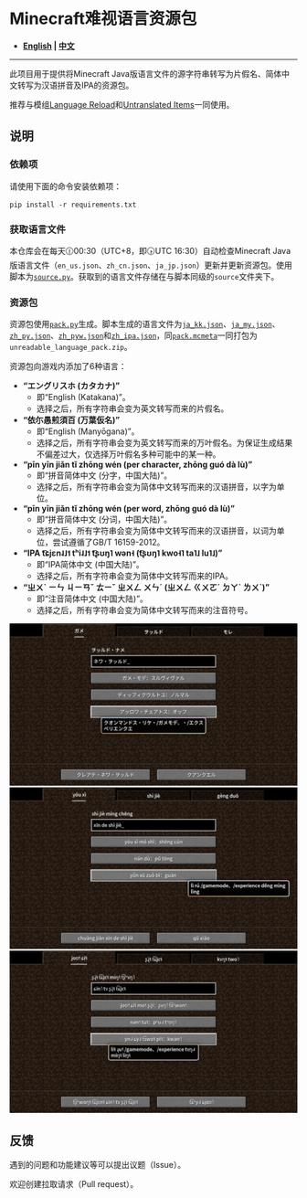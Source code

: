 # Minecraft难视语言资源包

- **[English](/README_en.md) | [中文](/README.md)**

----

此项目用于提供将Minecraft Java版语言文件的源字符串转写为片假名、简体中文转写为汉语拼音及IPA的资源包。

推荐与模组[Language Reload](https://modrinth.com/mod/language-reload)和[Untranslated Items](https://www.curseforge.com/minecraft/mc-mods/untranslated-items)一同使用。

## 说明

### 依赖项

请使用下面的命令安装依赖项：

``` shell
pip install -r requirements.txt
```

### 获取语言文件

本仓库会在每天🕧00:30（UTC+8，即🕟UTC 16:30）自动检查Minecraft Java版语言文件（`en_us.json`、`zh_cn.json`、`ja_jp.json`）更新并更新资源包。使用脚本为[`source.py`](/source.py)。获取到的语言文件存储在与脚本同级的`source`文件夹下。

### 资源包

资源包使用[`pack.py`](/pack.py)生成。脚本生成的语言文件为[`ja_kk.json`](/ja_kk.json)、[`ja_my.json`](/ja_my.json)、[`zh_py.json`](/zh_py.json)、[`zh_pyw.json`](/zh_pyw.json)和[`zh_ipa.json`](/zh_ipa.json)，同[`pack.mcmeta`](/pack.mcmeta)一同打包为`unreadable_language_pack.zip`。

资源包向游戏内添加了6种语言：

- **“エングリスホ (カタカナ)”**
  - 即“English (Katakana)”。
  - 选择之后，所有字符串会变为英文转写而来的片假名。
- **“依尓愚煎須百 (万葉仮名)”**
  - 即“English (Manyōgana)”。
  - 选择之后，所有字符串会变为英文转写而来的万叶假名。为保证生成结果不偏差过大，仅选择万叶假名多种可能中的某一种。
- **“pīn yīn jiǎn tǐ zhōng wén (per character, zhōng guó dà lù)”**
  - 即“拼音简体中文 (分字，中国大陆)”。
  - 选择之后，所有字符串会变为简体中文转写而来的汉语拼音，以字为单位。
- **“pīn yīn jiǎn tǐ zhōng wén (per word, zhōng guó dà lù)”**
  - 即“拼音简体中文 (分词，中国大陆)”。
  - 选择之后，所有字符串会变为简体中文转写而来的汉语拼音，以词为单位，尝试遵循了GB/T 16159-2012。
- **“IPA t͡ɕjɛn˨˩˦ tʰi˨˩˦ t͡ʂʊŋ˥ wən˧ (t͡ʂʊŋ˥ kwo˧˥ ta˥˩ lu˥˩)”**
  - 即“IPA简体中文 (中国大陆)”。
  - 选择之后，所有字符串会变为简体中文转写而来的IPA。
- **“ㄓㄨˋ ㄧㄣ ㄐㄧㄢˇ ㄊㄧˇ ㄓㄨㄥ ㄨㄣˊ (ㄓㄨㄥ ㄍㄨㄛˊ ㄉㄚˋ ㄌㄨˋ)”**
  - 即“注音简体中文 (中国大陆)”。
  - 选择之后，所有字符串会变为简体中文转写而来的注音符号。

![Sample](/sample/sample_ja_kk.png)
![Sample](/sample/sample_zh_py.png)
![Sample](/sample/sample_zh_ipa.png)

## 反馈

遇到的问题和功能建议等可以提出议题（Issue）。

欢迎创建拉取请求（Pull request）。

